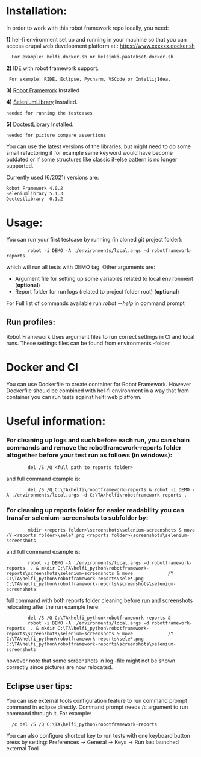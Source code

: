 # Installation:

In order to work with this robot framework repo locally, you need:

**1)** hel-fi environment set up and running in your machine so that you can access drupal web development platform at : https://www.xxxxxx.docker.sh  
      
      For example: helfi.docker.sh or helsinki-paatokset.docker.sh
  
**2)** IDE with robot framework support.
     
     For example: RIDE, Eclipse, Pycharm, VSCode or IntellijIdea.
    
**3)**  [Robot Framework](https://robotframework.org/robotframework/latest/RobotFrameworkUserGuide.html#installation-instructions) Installed
    
**4)**  [SeleniumLibrary](https://pypi.org/project/robotframework-seleniumlibrary/) Installed. 

    needed for running the testcases

**5)**  [DoctestLibrary](https://pypi.org/project/robotframework-doctestlibrary/) Installed.  

    needed for picture compare assertions


            
You can use the latest versions of the libraries, but might need to do some small refactoring if for example same keyword would have become outdated or if some structures like classic if-else pattern is no longer supported.

Currently used (6/2021) versions are:

    Robot Framework 4.0.2
    Seleniumlibrary 5.1.3
    Doctestlibrary  0.1.2
     
# Usage:
You can run your first testcase by running (in cloned git project folder):

            robot -i DEMO -A ./environments/local.args -d robotframework-reports .
which will run all tests with DEMO tag. Other arguments are:
- Argument file for setting up some variables related to local environment (**optional**)
- Report folder for run logs (related to project folder root)  (**optional**)
  
For Full list of commands available run *robot --help* in command prompt
## Run profiles:
Robot Framework Uses argument files to run correct settings in CI and local runs. These settings files can be found from environments -folder

# Docker and CI
You can use Dockerfile to create container for Robot Framework. However Dockerfile should be combined with hel-fi environment in a way that from container you can run tests against helfi web platform.

# Useful information:
### For cleaning up logs and such before each run, you can chain commands and remove the robotframework-reports folder altogether before your test run as follows (in windows):
            
            del /S /Q <full path to reports folder>
and full command example is:

            del /S /Q C:\TA\helfi\robotframework-reports & robot -i DEMO -A ./environments/local.args -d C:\TA\helfi\robotframework-reports .
           
### For cleaning up reports folder for easier readability you can transfer selenium-screenshots to subfolder by:

            mkdir <reports folder>\screenshots\selenium-screenshots & move /Y <reports folder>\sele*.png <reports folder>\screenshots\selenium-screenshots
            
and full command example is:
            
            robot -i DEMO -A ./environments/local.args -d robotframework-reports  . & mkdir C:\TA\helfi_python\robotframework-reports\screenshots\selenium-screenshots & move             /Y C:\TA\helfi_python\robotframework-reports\sele*.png C:\TA\helfi_python\robotframework-reports\screenshots\selenium-screenshots
            
full command with both reports folder cleaning before run and screenshots relocating after the run example here:
            
            del /S /Q C:\TA\helfi_python\robotframework-reports &
            robot -i DEMO -A ./environments/local.args -d robotframework-reports  . & mkdir C:\TA\helfi_python\robotframework-reports\screenshots\selenium-screenshots & move             /Y C:\TA\helfi_python\robotframework-reports\sele*.png C:\TA\helfi_python\robotframework-reports\screenshots\selenium-screenshots
however note that some screenshots in log -file might not be shown correctly since pictures are now relocated.
## Eclipse user tips:
You can use external tools configuration feature to run command prompt command in eclipse directly. Command prompt needs /c argument to run command through it. For example:

      /c del /S /Q C:\TA\helfi_python\robotframework-reports
      
      
You can also configure shortcut key to run tests with one keyboard button press by setting: Preferences -> General -> Keys -> Run last launched external Tool
